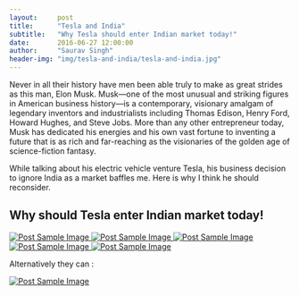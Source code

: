 ```yaml
---
layout:     post
title:      "Tesla and India"
subtitle:   "Why Tesla should enter Indian market today!"
date:       2016-06-27 12:00:00
author:     "Saurav Singh"
header-img: "img/tesla-and-india/tesla-and-india.jpg"
---
```


<p>Never in all their history have men been able truly to make as great strides as this man, Elon Musk. Musk—one of the most unusual and striking figures in American business history—is a contemporary, visionary amalgam of legendary inventors and industrialists including Thomas Edison, Henry Ford, Howard Hughes, and Steve Jobs. More than any other entrepreneur today, Musk has dedicated his energies and his own vast fortune to inventing a future that is as rich and far-reaching as the visionaries of the golden age of science-fiction fantasy. </p>

<p>While talking about his electric vehicle venture Tesla, his business decision to ignore India as a market baffles me. Here is why I think he should reconsider.</p>
<h2 class="section-heading">Why should Tesla enter Indian market today!</h2>

<a href="#">
    <img src="{{ site.baseurl }}/img/tesla-and-india/1.jpg" alt="Post Sample Image">
</a>
<a href="#">
    <img src="{{ site.baseurl }}/img/tesla-and-india/2.jpg" alt="Post Sample Image">
</a>
<a href="#">
    <img src="{{ site.baseurl }}/img/tesla-and-india/3.jpg" alt="Post Sample Image">
</a>
<a href="#">
    <img src="{{ site.baseurl }}/img/tesla-and-india/4.jpg" alt="Post Sample Image">
</a>
<a href="#">
    <img src="{{ site.baseurl }}/img/tesla-and-india/5.jpg" alt="Post Sample Image">
</a>
<p>Alternatively they can : </p>
<a href="#">
    <img src="{{ site.baseurl }}/img/tesla-and-india/6.jpg" alt="Post Sample Image">
</a>


